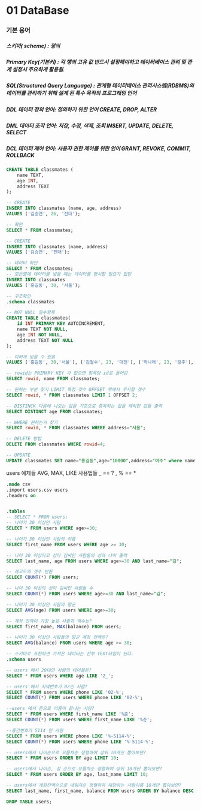 # 01 DataBase

### 기본 용어

##### 스키마( scheme) : 정의

##### Primary Key(기본키) : 각 행의 고유 값 반드시 설정해야하고 데이터베이스 관리 및 관계 설정시 주요하게 활용됨.

##### SQL(Structured Query Language) : 관계형 데이터베이스 관리시스템(RDBMS)의 데이터를 관리하기 위해 설계	된 특수 목적의 프로그래밍 언어

##### DDL 데이터 정의 언어: 정의하기 위한 언어	CREATE, DROP, ALTER

##### DML 데이터 조작 언어: 저장, 수정, 삭제, 조회	INSERT, UPDATE, DELETE, SELECT

##### DCL 데이터 제어 언어: 사용자 권한 제어를 위한 언어	GRANT, REVOKE, COMMIT, ROLLBACK



```sql
CREATE TABLE classmates (
    name TEXT,
    age INT,
    address TEXT
);

-- CREATE
INSERT INTO classmates (name, age, address) 
VALUES ('김승연', 26, '전대');

-- 확인
SELECT * FROM classmates;

-- CREATE
INSERT INTO classmates (name, address) 
VALUES ('김승연', '전대');

-- 데이터 확인
SELECT * FROM classmates;
-- 모든열에 데이터를 넣을 때는 데이터를 명시할 필요가 없당
INSERT INTO classmates
VALUES ('홍길동', 30, '서울');

-- 구조확인
.schema classmates

-- NOT NULL 필수항목
CREATE TABLE classmates(
    id INT PRIMARY KEY AUTOINCREMENT,
    name TEXT NOT NULL,
    age INT NOT NULL,
    address TEXT NOT NULL
);

-- 여러개 넣을 수 있음
VALUES ('홍길동', 30,'서울'), ('김철수', 23, '대전'), ('박나래', 23, '광주'), ('이요셉', 33, '구미');

-- rowid는 PRIMARY KEY 가 없으면 항목당 id로 들어감
SELECT rowid, name FROM classmates;

-- 원하는 부분 찾기 LIMIT 특정 갯수 OFFSET 위에서 무시할 갯수
SELECT rowid, * FROM classmates LIMIT 1 OFFSET 2;

-- DISTINCK 다음에 나오는 값을 기준으로 중복되는 값을 제외한 값들 출력
SELECT DISTINCT age FROM classmates;

-- WHERE 원하는거 찾기
SELECT rowid, * FROM classmates WHERE address="서울";

-- DELETE 방법
DELETE FROM classmates WHERE rowid=4;

-- UPDATE
UPDATE classmates SET name="홍길동",age="10000",address="여수" where name="아무나";
```



users 예제들 AVG, MAX, LIKE 사용법들 _ == ? , % == *

```sql
.mode csv
.import users.csv users
.headers on


.tables
-- SELECT * FROM users;
-- 나이가 30 이상인 사람
SELECT * FROM users WHERE age>=30;

-- 나이가 30 이상인 사람의 이름
SELECT first_name FROM users WHERE age >= 30;

-- 나이 30 이상이고 성이 김씨인 사람들의 성과 나이 출력
SELECT last_name, age FROM users WHERE age>=30 AND last_name="김";

-- 레코드의 갯수 반환
SELECT COUNT(*) FROM users;

-- 나이 30 이상의 성이 김씨인 사람들 수
SELECT COUNT(*) FROM users WHERE age>=30 AND last_name="김";

-- 나이가 30 이상인 사람의 평균
SELECT AVG(age) FROM users WHERE age>=30;

-- 계좌 잔액이 가장 높은 사람과 액수는?
SELECT first_name, MAX(balance) FROM users;

-- 나이가 30 이상인 사람들의 평균 계좌 잔액은?
SELECT AVG(balance) FROM users WHERE age >= 30;

-- 스키마로 표현하면 가져온 데이터는 전부 TEXT타입이 된다.
.schema users

-- users 에서 20대인 사람의 테이블은?
SELECT * FROM users WHERE age LIKE '2_';

-- users 에서 지역번호가 02인 사람?
SELECT * FROM users WHERE phone LIKE '02-%';
SELECT COUNT(*) FROM users WHERE phone LIKE '02-%';

--users 에서 준으로 이름이 끝나는 사람?
SELECT * FROM users WHERE first_name LIKE '%준';
SELECT COUNT(*) FROM users WHERE first_name LIKE '%준';

--중간번호가 5114 인 사람 
SELECT * FROM users WHERE phone LIKE '%-5114-%';
SELECT COUNT(*) FROM users WHERE phone LIKE '%-5114-%';

-- users에서 나이순으로 오름차순 정렬하여 상위 10개만 뽑아보면?
SELECT * FROM users ORDER BY age LIMIT 10;

-- users에서 나이순, 성 순으로 오름차순 정렬하여 상위 10개만 뽑아보면?
SELECT * FROM users ORDER BY age, last_name LIMIT 10;

-- users에서 계좌잔액순으로 내림차순 정렬하여 해당하는 사람이름 10개만 뽑아보면?
SELECT last_name, first_name, balance FROM users ORDER BY balance DESC LIMIT 10;

DROP TABLE users;
```

